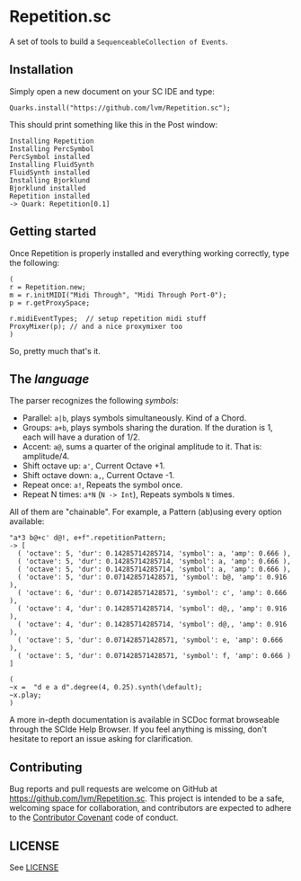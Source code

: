 # Repetition.sc

A set of tools to build a `SequenceableCollection of Events`.

## Installation

Simply open a new document on your SC IDE and type:

    Quarks.install("https://github.com/lvm/Repetition.sc");

This should print something like this in the Post window:

    Installing Repetition
    Installing PercSymbol
    PercSymbol installed
    Installing FluidSynth
    FluidSynth installed
    Installing Bjorklund
    Bjorklund installed
    Repetition installed
    -> Quark: Repetition[0.1]

## Getting started

Once Repetition is properly installed and everything working correctly, type the following:

    (
    r = Repetition.new;
    m = r.initMIDI("Midi Through", "Midi Through Port-0");
    p = r.getProxySpace;

    r.midiEventTypes;  // setup repetition midi stuff
    ProxyMixer(p); // and a nice proxymixer too
    )


So, pretty much that's it.

## The *language*

The parser recognizes the following _symbols_:

* Parallel: `a|b`, plays symbols simultaneously. Kind of a Chord.
* Groups: `a+b`, plays symbols sharing the duration. If the duration is 1, each will have a duration of 1/2.
* Accent: `a@`, sums a quarter of the original amplitude to it. That is: amplitude/4.
* Shift octave up: `a'`, Current Octave +1.
* Shift octave down: `a,`, Current Octave -1.
* Repeat once: `a!`, Repeats the symbol once.
* Repeat N times: `a*N` (`N -> Int`), Repeats symbols `N` times.

All of them are "chainable". For example, a Pattern (ab)using every option available:

```
"a*3 b@+c' d@!, e+f".repetitionPattern;
-> [
  ( 'octave': 5, 'dur': 0.14285714285714, 'symbol': a, 'amp': 0.666 ),
  ( 'octave': 5, 'dur': 0.14285714285714, 'symbol': a, 'amp': 0.666 ),
  ( 'octave': 5, 'dur': 0.14285714285714, 'symbol': a, 'amp': 0.666 ),
  ( 'octave': 5, 'dur': 0.071428571428571, 'symbol': b@, 'amp': 0.916 ),
  ( 'octave': 6, 'dur': 0.071428571428571, 'symbol': c', 'amp': 0.666 ),
  ( 'octave': 4, 'dur': 0.14285714285714, 'symbol': d@,, 'amp': 0.916 ),
  ( 'octave': 4, 'dur': 0.14285714285714, 'symbol': d@,, 'amp': 0.916 ),
  ( 'octave': 5, 'dur': 0.071428571428571, 'symbol': e, 'amp': 0.666 ),
  ( 'octave': 5, 'dur': 0.071428571428571, 'symbol': f, 'amp': 0.666 )
]
```

```
(
~x =  "d e a d".degree(4, 0.25).synth(\default);
~x.play;
)
```

A more in-depth documentation is available in SCDoc format browseable through the SCIde Help Browser. If you feel anything is missing, don't hesitate to report an issue asking for clarification.


## Contributing

Bug reports and pull requests are welcome on GitHub at https://github.com/lvm/Repetition.sc. This project is intended to be a safe, welcoming space for collaboration, and contributors are expected to adhere to the [Contributor Covenant](http://contributor-covenant.org) code of conduct.

## LICENSE

See [LICENSE](LICENSE)
